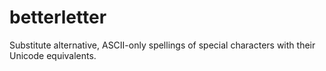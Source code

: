 # betterletter

Substitute alternative, ASCII-only spellings of special characters with their Unicode
equivalents.
